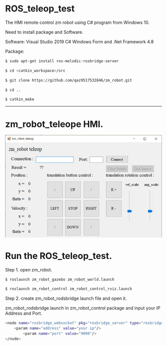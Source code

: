# ROS_teleop_test
The HMI remote control zm robot using C# program from Windows 10.

Need to install package and Software.

Software: Visual Studio 2019 C# Windows Form and .Net Framework 4.8

Package:

``` bash
$ sudo apt-get install ros-melodic-rosbridge-server
```

``` bash
$ cd <catkin_workspace>/src
```

``` bash
$ git clone https://github.com/qaz9517532846/zm_robot.git
```


``` bash
$ cd ..
```


``` bash
$ catkin_make
```

------

# zm_robot_teleope HMI.

![image](https://github.com/qaz9517532846/ROS_teleop_test/blob/main/image/zm_robot_teleop.png)

# Run the ROS_teleop_test.

Step 1. open zm_robot.

``` bash
$ roslaunch zm_robot_gazebo zm_robot_world.launch
```

``` bash
$ roslaunch zm_robot_control zm_robot_control_rviz.launch
```

Step 2. create zm_robot_rodsbridge launch file and open it.

zm_robot_rodsbridge.launch in zm_robot_control package and input your IP Address and Port.

``` bash
<node name="rosbridge_websocket" pkg="rosbridge_server" type="rosbridge_websocket" output="screen">
    <param name="address" value="your ip"/>
		<param name="port" value="9090"/>
</node>
```
